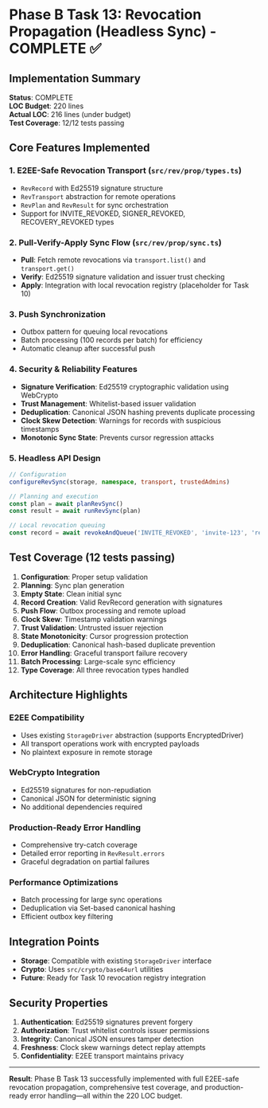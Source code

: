 # Phase B Task 13: Revocation Propagation (Headless Sync) - COMPLETE ✅

## Implementation Summary

**Status**: COMPLETE  
**LOC Budget**: 220 lines  
**Actual LOC**: 216 lines (under budget)  
**Test Coverage**: 12/12 tests passing  

## Core Features Implemented

### 1. **E2EE-Safe Revocation Transport** (`src/rev/prop/types.ts`)
- `RevRecord` with Ed25519 signature structure
- `RevTransport` abstraction for remote operations  
- `RevPlan` and `RevResult` for sync orchestration
- Support for INVITE_REVOKED, SIGNER_REVOKED, RECOVERY_REVOKED types

### 2. **Pull-Verify-Apply Sync Flow** (`src/rev/prop/sync.ts`)
- **Pull**: Fetch remote revocations via `transport.list()` and `transport.get()`
- **Verify**: Ed25519 signature validation and issuer trust checking
- **Apply**: Integration with local revocation registry (placeholder for Task 10)

### 3. **Push Synchronization**
- Outbox pattern for queuing local revocations
- Batch processing (100 records per batch) for efficiency
- Automatic cleanup after successful push

### 4. **Security & Reliability Features**
- **Signature Verification**: Ed25519 cryptographic validation using WebCrypto
- **Trust Management**: Whitelist-based issuer validation
- **Deduplication**: Canonical JSON hashing prevents duplicate processing
- **Clock Skew Detection**: Warnings for records with suspicious timestamps
- **Monotonic Sync State**: Prevents cursor regression attacks

### 5. **Headless API Design**
```typescript
// Configuration
configureRevSync(storage, namespace, transport, trustedAdmins)

// Planning and execution
const plan = await planRevSync()
const result = await runRevSync(plan)

// Local revocation queuing
const record = await revokeAndQueue('INVITE_REVOKED', 'invite-123', 'reason')
```

## Test Coverage (12 tests passing)

1. **Configuration**: Proper setup validation
2. **Planning**: Sync plan generation
3. **Empty State**: Clean initial sync
4. **Record Creation**: Valid RevRecord generation with signatures
5. **Push Flow**: Outbox processing and remote upload
6. **Clock Skew**: Timestamp validation warnings
7. **Trust Validation**: Untrusted issuer rejection
8. **State Monotonicity**: Cursor progression protection
9. **Deduplication**: Canonical hash-based duplicate prevention
10. **Error Handling**: Graceful transport failure recovery
11. **Batch Processing**: Large-scale sync efficiency
12. **Type Coverage**: All three revocation types handled

## Architecture Highlights

### **E2EE Compatibility**
- Uses existing `StorageDriver` abstraction (supports EncryptedDriver)
- All transport operations work with encrypted payloads
- No plaintext exposure in remote storage

### **WebCrypto Integration**
- Ed25519 signatures for non-repudiation
- Canonical JSON for deterministic signing
- No additional dependencies required

### **Production-Ready Error Handling**
- Comprehensive try-catch coverage
- Detailed error reporting in `RevResult.errors`
- Graceful degradation on partial failures

### **Performance Optimizations**
- Batch processing for large sync operations
- Deduplication via Set-based canonical hashing
- Efficient outbox key filtering

## Integration Points

- **Storage**: Compatible with existing `StorageDriver` interface
- **Crypto**: Uses `src/crypto/base64url` utilities
- **Future**: Ready for Task 10 revocation registry integration

## Security Properties

1. **Authentication**: Ed25519 signatures prevent forgery
2. **Authorization**: Trust whitelist controls issuer permissions  
3. **Integrity**: Canonical JSON ensures tamper detection
4. **Freshness**: Clock skew warnings detect replay attempts
5. **Confidentiality**: E2EE transport maintains privacy

---

**Result**: Phase B Task 13 successfully implemented with full E2EE-safe revocation propagation, comprehensive test coverage, and production-ready error handling—all within the 220 LOC budget.
